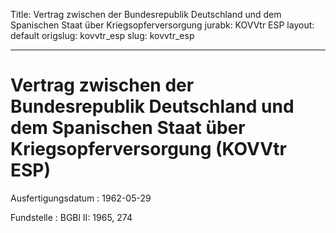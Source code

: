 Title: Vertrag zwischen der Bundesrepublik Deutschland und dem Spanischen Staat über
  Kriegsopferversorgung
jurabk: KOVVtr ESP
layout: default
origslug: kovvtr_esp
slug: kovvtr_esp

---

# Vertrag zwischen der Bundesrepublik Deutschland und dem Spanischen Staat über Kriegsopferversorgung (KOVVtr ESP)

Ausfertigungsdatum
:   1962-05-29

Fundstelle
:   BGBl II: 1965, 274

